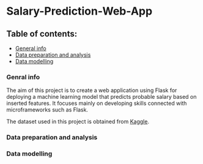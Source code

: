 # Salary-Prediction-Web-App

## Table of contents: 
* [General info](#general-info)
* [Data preparation and analysis](#data-preparation-and-analysis)
* [Data modelling](#data-modelling)

### Genral info
The aim of this project is to create a web application using Flask for deploying a machine learning model that predicts probable salary based on inserted features.
It focuses mainly on developing skills connected with microframeworks such as Flask.

The dataset used in this project is obtained from [Kaggle](https://www.kaggle.com/datasets/rkiattisak/salaly-prediction-for-beginer/data).
### Data preparation and analysis
### Data modelling
